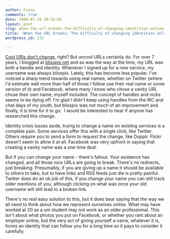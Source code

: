 ```yaml
---
author: Fiona
comments: true
date: 2009-07-29 20:52:01
layout: post
slug: when-the-url-breaks-the-difficulty-of-changing-identities-online
title: 'When the URL breaks: The difficulty of changing identities online'
wordpress_id: 132

---
```


[Cool URIs don't change](http://www.w3.org/Provider/Style/URI), right? But uncool URLs certainly do. For over 7 years, I blogged at [blisspix.net](http://www.blisspix.net) and as was the way at the time, my URL was both a handle and identity. Whenever I signed up for a new service, my username was always blisspix. Lately, this has become less popular. I've noticed a sharp trend towards using real names, whether on Twitter (where I'd estimate well more than half of those I follow use their real name or some version of it) and Facebook, where many I know who chose a vanity URL chose their own name, myself included. The concept of handles and nicks seems to be dying off. I'm glad I didn't keep using handles from the IRC and chat days of my youth, but blisspix was not much of an improvement and finally, it is time for it to go.  I would be interested to hear if anyone has researched this change.

Identity crisis issues aside, trying to change a name on existing services is a complete pain. Some services offer this with a single click, like Twitter. Others require you to send a form to request the change, like Dopplr. Flickr doesn't seem to allow it at all. Facebook was very upfront in saying that creating a vanity name was a one time deal. 

But if you can change your name - there's fallout. Your existence has changed, and all those nice URLs are going to break. There's no redirects, just breaking. Presumably, if you are giving up a name it should be available to others to take, but to have links and RSS feeds just die is pretty painful. Twitter does do an ok job of this, if you change your name you can still track older mentions of you, although clicking on what was once your old username will still lead to a broken link. 

There's no real easy solution to this, but it does bear saying that the way we all need to think about how we represent ourselves online. What may have worked at 20 as a uni student may not work as an older professional. This isn't about what photos you put on Facebook, or whether you rant about an employer online, but the very act of giving yourself a name, whatever it is, forms an identity that can follow you for a long time so it pays to consider it carefully. 
